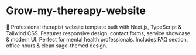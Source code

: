 # Grow-my-thereapy-website
🧠 Professional therapist website template built with Next.js, TypeScript &amp; Tailwind CSS. Features responsive design, contact forms, service showcase &amp; modern UI. Perfect for mental health professionals. Includes FAQ section, office hours &amp; clean sage-themed design.

